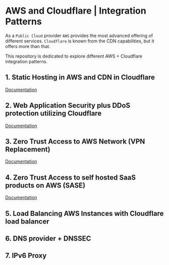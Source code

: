 # AWS and Cloudflare | Integration Patterns
As a `Public Cloud` provider `AWS` provides the most advanced offering of different services. `Cloudflare` is known from the CDN capabilities, but it offers more than that.

This repository is dedicated to explore different AWS + Cloudflare integration patterns.

## 1. Static Hosting in AWS and CDN in Cloudflare
[Documentation](./docs/cloudflare-cdn-aws-s3/cloudflare-cdn-aws-hosting.md)

## 2. Web Application Security plus DDoS protection utilizing Cloudflare
[Documentation](./docs/cloudflare-web-app-security/cloudflare-web-app-security.md)

## 3. Zero Trust Access to AWS Network (VPN Replacement)
[Documentation](./docs/cloudflare-ztna-to-aws-vpc/cloudflare-zero-trust-network-access.md)

## 4. Zero Trust Access to self hosted SaaS products on AWS (SASE)
[Documentation](./docs/cloudflare-sase-to-private-saas-on-aws/cloudflare-sase-to-private-saas-on-aws.md)

## 5. Load Balancing AWS Instances with Cloudflare load balancer

## 6. DNS provider + DNSSEC

## 7. IPv6 Proxy
